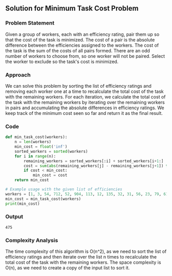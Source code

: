 ## Solution for Minimum Task Cost Problem

### Problem Statement
Given a group of workers, each with an efficiency rating, pair them up so that the cost of the task is minimized. The cost of a pair is the absolute difference between the efficiencies assigned to the workers. The cost of the task is the sum of the costs of all pairs formed. There are an odd number of workers to choose from, so one worker will not be paired. Select the worker to exclude so the task's cost is minimized.

### Approach
We can solve this problem by sorting the list of efficiency ratings and removing each worker one at a time to recalculate the total cost of the task with the remaining workers. For each iteration, we calculate the total cost of the task with the remaining workers by iterating over the remaining workers in pairs and accumulating the absolute differences in efficiency ratings. We keep track of the minimum cost seen so far and return it as the final result.

### Code
```python
def min_task_cost(workers):
    n = len(workers)
    min_cost = float('inf')
    sorted_workers = sorted(workers)
    for i in range(n):
        remaining_workers = sorted_workers[:i] + sorted_workers[i+1:]
        cost = sum(abs(remaining_workers[j] - remaining_workers[j+1]) for j in range(0, n-2, 2))
        if cost < min_cost:
            min_cost = cost
    return min_cost

# Example usage with the given list of efficiencies
workers = [1, 3, 54, 712, 52, 904, 113, 12, 135, 32, 31, 56, 23, 79, 611, 123, 677, 232, 997, 101, 111, 123, 2, 7, 24, 57, 99, 45, 666, 42, 104, 129, 554, 335, 876, 35, 15, 93, 13]
min_cost = min_task_cost(workers)
print(min_cost)
```

### Output

`475`

### Complexity Analysis
The time complexity of this algorithm is O(n^2), as we need to sort the list of efficiency ratings and then iterate over the list n times to recalculate the total cost of the task with the remaining workers. The space complexity is O(n), as we need to create a copy of the input list to sort it.


